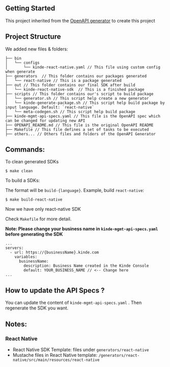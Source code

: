 <!-- GETTING STARTED -->
## Getting Started

This project inherited from the [OpenAPI generator](https://github.com/OpenAPITools/openapi-generator) to create this project

## Project Structure

We added new files & folders:

```
├── bin
│   └── configs
│       └── kinde-react-native.yaml // This file using custom config when generate
├── generators  // This folder contains our packages generated
│   └── react-native // This is a package generated
├── out // This folder contains our final SDK after build
│   └── kinde-react-native-sdk  // This is a finished package
├── scripts // This folder contains our's script to build package
│   └── generator.sh // This script help create a new generator
│   └── kinde-generate-package.sh // This script help build package by input language. Default: `react-native`
│   └── meta-codegen.sh // This script help build package
├── kinde-mgmt-api-specs.yaml // This file is the OpenAPI spec which can be changed for updating new API
├── OPENAPI_README.md // This file is the original OpenAPI README
├── Makefile // This file defines a set of tasks to be executed
├── others... // Others files and folders of the OpenAPI Generator
```

## Commands:

To clean generated SDKs
```
$ make clean
```

To build a SDKs:

The format will be `build-{language}`. Example, build `react-native`:
```
$ make build-react-native
```
Now we have only react-native SDK

Check `Makefile` for more detail.

**Note: Please change your business name in `kinde-mgmt-api-specs.yaml` before generating the SDK**
```
...
servers:
  - url: https://{businessName}.kinde.com
    variables:
      businessName:
        description: Business Name created in the Kinde Console
        default: YOUR_BUSINESS_NAME // <-- Change here
...
```

## How to update the API Specs ?
You can update the content of `kinde-mgmt-api-specs.yaml` . Then regenerate the SDK you want.
## Notes:
 ### React Native
 - React Native SDK Template: files under `generators/react-native`
 - Mustache files in React Native template: `/generators/react-native/src/main/resources/react-native`